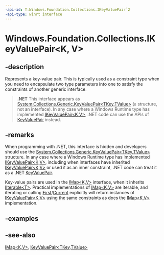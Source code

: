 ```yaml
---
-api-id: T:Windows.Foundation.Collections.IKeyValuePair`2
-api-type: winrt interface
---
```


<!-- Interface syntax.
public interface IKeyValuePair<K, V> : 
-->

# Windows.Foundation.Collections.IKeyValuePair<K, V>

## -description
Represents a key-value pair. This is typically used as a constraint type when you need to encapsulate two type parameters into one to satisfy the constraints of another generic interface.



> **.NET**
> This interface appears as [System.Collections.Generic.KeyValuePair&lt;TKey,TValue&gt;](https://docs.microsoft.com/en-us/dotnet/api/system.collections.generic.keyvaluepair-2) (a structure, not an interface). In any case where a Windows Runtime type has implemented [IKeyValuePair&lt;K,V&gt;](ikeyvaluepair_2.md), .NET code can use the APIs of [KeyValuePair](https://docs.microsoft.com/en-us/dotnet/api/system.collections.generic.keyvaluepair-2) instead.

## -remarks
When programming with .NET, this interface is hidden and developers should use the [System.Collections.Generic.KeyValuePair&lt;TKey,TValue&gt;](https://docs.microsoft.com/en-us/dotnet/api/system.collections.generic.keyvaluepair-2) structure. In any case where a Windows Runtime type has implemented [IKeyValuePair&lt;K,V&gt;](ikeyvaluepair_2.md), including when interfaces have inherited [IKeyValuePair&lt;K,V&gt;](ikeyvaluepair_2.md) or used it as an inner constraint, .NET code can treat it as a .NET [KeyValuePair](https://docs.microsoft.com/en-us/dotnet/api/system.collections.generic.keyvaluepair-2).

Key-value pairs are used in the [IMap&lt;K,V&gt;](imap_2.md) interface, when it inherits [IIterable&lt;T&gt;](iiterable_1.md). Practical implementations of [IMap&lt;K,V&gt;](imap_2.md) are iterable, and iterating or calling [First](iiterable_1_first_1920739956.md)/[Current](iiterator_1_current.md) explicitly will return instances of [IKeyValuePair&lt;K,V&gt;](ikeyvaluepair_2.md) using the same constraints as does the [IMap&lt;K,V&gt;](imap_2.md) implementation.

## -examples

## -see-also
[IMap&lt;K,V&gt;](imap_2.md), [KeyValuePair&lt;TKey,TValue&gt;](https://docs.microsoft.com/en-us/dotnet/api/system.collections.generic.keyvaluepair-2)